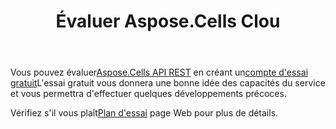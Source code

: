 ﻿---
title: Évaluer Aspose.Cells Clou
second_title: Documen
ArticleTitle: Evaluate Aspose.Cells Clou
LinkTitle: Evaluat
type: docs
url: /fr/evaluate-aspose-cells/
description: Aspose.Cells Cloud prend en charge Excel pour créer, convertir, fusionner, diviser, protéger, effectuer des opérations sur des objets internes, etc.
weight: 60
kwords: Excel, Office Cloud, REST API, Feuille de calcul, PDF, CSV, Json, Markdown, Évaluer Aspose.Cells Cloud
---
 Vous pouvez évaluer[Aspose.Cells API REST](http://apireference.aspose.cloud/cells/) en créant un[compte d'essai gratuit](https://dashboard.aspose.cloud)L'essai gratuit vous donnera une bonne idée des capacités du service et vous permettra d'effectuer quelques développements précoces.

 Vérifiez s'il vous plaît[Plan d'essai](https://purchase.aspose.cloud/trial) page Web pour plus de détails.
